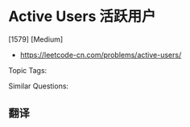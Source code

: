 # Active Users 活跃用户

[1579] [Medium]

- https://leetcode-cn.com/problems/active-users/

Topic Tags:

Similar Questions:

## 翻译

